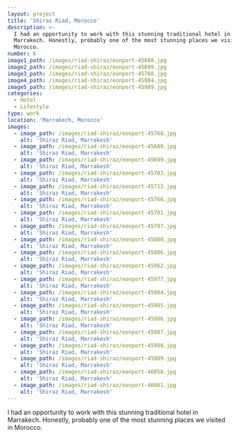 ```yaml
---
layout: project
title: 'Shiraz Riad, Morocco'
description: >-
  I had an opportunity to work with this stunning traditional hotel in
  Marrakech. Honestly, probably one of the most stunning places we visited in
  Morocco.
number: 6
image1_path: /images/riad-shiraz/eonport-45688.jpg
image2_path: /images/riad-shiraz/eonport-45699.jpg
image3_path: /images/riad-shiraz/eonport-45768.jpg
image4_path: /images/riad-shiraz/eonport-45984.jpg
image5_path: /images/riad-shiraz/eonport-45989.jpg
categories:
  - Hotel
  - Lifestyle
type: work
location: 'Marrakech, Morocco'
images:
  - image_path: /images/riad-shiraz/eonport-45768.jpg
    alt: 'Shiraz Riad, Marrakesh'
  - image_path: /images/riad-shiraz/eonport-45688.jpg
    alt: 'Shiraz Riad, Marrakesh'
  - image_path: /images/riad-shiraz/eonport-45699.jpg
    alt: 'Shiraz Riad, Marrakesh'
  - image_path: /images/riad-shiraz/eonport-45703.jpg
    alt: 'Shiraz Riad, Marrakesh'
  - image_path: /images/riad-shiraz/eonport-45712.jpg
    alt: 'Shiraz Riad, Marrakesh'
  - image_path: /images/riad-shiraz/eonport-45766.jpg
    alt: 'Shiraz Riad, Marrakesh'
  - image_path: /images/riad-shiraz/eonport-45781.jpg
    alt: 'Shiraz Riad, Marrakesh'
  - image_path: /images/riad-shiraz/eonport-45797.jpg
    alt: 'Shiraz Riad, Marrakesh'
  - image_path: /images/riad-shiraz/eonport-45800.jpg
    alt: 'Shiraz Riad, Marrakesh'
  - image_path: /images/riad-shiraz/eonport-45806.jpg
    alt: 'Shiraz Riad, Marrakesh'
  - image_path: /images/riad-shiraz/eonport-45962.jpg
    alt: 'Shiraz Riad, Marrakesh'
  - image_path: /images/riad-shiraz/eonport-45977.jpg
    alt: 'Shiraz Riad, Marrakesh'
  - image_path: /images/riad-shiraz/eonport-45984.jpg
    alt: 'Shiraz Riad, Marrakesh'
  - image_path: /images/riad-shiraz/eonport-45985.jpg
    alt: 'Shiraz Riad, Marrakesh'
  - image_path: /images/riad-shiraz/eonport-45986.jpg
    alt: 'Shiraz Riad, Marrakesh'
  - image_path: /images/riad-shiraz/eonport-45987.jpg
    alt: 'Shiraz Riad, Marrakesh'
  - image_path: /images/riad-shiraz/eonport-45988.jpg
    alt: 'Shiraz Riad, Marrakesh'
  - image_path: /images/riad-shiraz/eonport-45989.jpg
    alt: 'Shiraz Riad, Marrakesh'
  - image_path: /images/riad-shiraz/eonport-46058.jpg
    alt: 'Shiraz Riad, Marrakesh'
  - image_path: /images/riad-shiraz/eonport-46061.jpg
    alt: 'Shiraz Riad, Marrakesh'
---
```


I had an opportunity to work with this stunning traditional hotel in Marrakech. Honestly, probably one of the most stunning places we visited in Morocco.